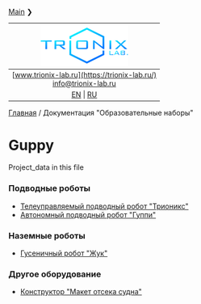 [Main](/README.md) ❯

| ![logo](/logo_nav.png) |
| :---: |
| [www.trionix-lab.ru](https://trionix-lab.ru/) <br/> [info@trionix-lab.ru](mailto:info@trionix-lab.ru) |
| [EN](/README.md) \| [RU](/README_RU.md) |

[Главная](/README_RU.md) / Документация "Образовательные наборы"

# Guppy
Project_data in this file

### Подводные роботы
* [Телеуправляемый подводный робот "Трионикс"](/documentation/RU/projects/trionix_RU.md)
* [Автономный подводный робот "Гуппи"](/documentation/RU/projects/guppy_RU.md)

### Наземные роботы
* [Гусеничный робот "Жук"](/documentation/RU/projects/juke_RU.md)

### Другое оборудование
* [Конструктор "Макет отсека судна"](/documentation/RU/projects/compartment_RU.md)